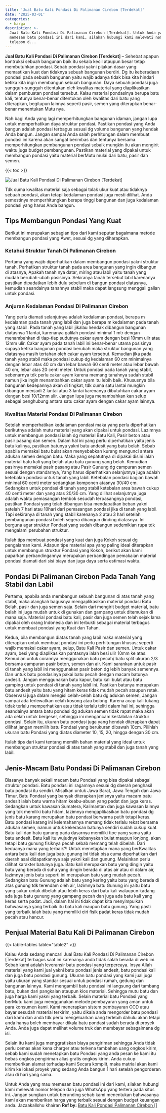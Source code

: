 ```yaml
---
title: 'Jual Batu Kali Pondasi Di Palimanan Cirebon [Terdekat]'
date: '2025-03-01'
categories:
  - harga
description: >-
  Jual Batu Kali Pondasi Di Palimanan Cirebon [Terdekat]. Untuk Anda yang mau
  memesan batu pondasi ini dari kami, silakan hubungi kami melewati nomor
  telepon d...
---
```


**Jual Batu Kali Pondasi Di Palimanan Cirebon \[Terdekat\]** – Sehebat apapun kontruksi sebuah bangunan baik itu sekala kecil ataupun besar tetap membutuhkan pondasi. Sebab pondasi yakni pijakan dasar yang memastikan kuat dan tidaknya sebuah bangunan berdiri. Dg itu keberadaan pondasi pada sebuah bangunan yaitu wajib adanya tidak bisa kita hindari ketika kita ingin membangun sebuah bangunan. Daya sebuah pondasi juga sungguh-sungguh ditentukan oleh kwalitas material yang diaplikasikan dalam pembuatan pondasi tersebut. Kalau material pondasinya berupa batu kali, tentunya benar-benar ditentukan oleh kwalitas dari batu yang diterapkan, begitupun lainnya seperti pasir, semen yang diterapkan benar-benar menentukan Mutu nya.

Nah bagi Anda yang lagi memperhitungkan bangunan idaman, jangan lupa untuk memperhatikan daya struktur pondasi. Pastikan pondasi yang Anda bangun adalah pondasi terbagus sesuai dg volume bangunan yang hendak Anda bangun. Jangan sampai Anda salah perhitungan dalam membuat pondasi ini karena akan sangat berimbas dan tentunya bersama memperhitungkan pembangunan pondasi sebaik mungkin itu akan mengirit waktu juga budget pembangunan. Pastikan material yang dipakai untuk membangun pondasi yaitu material berMutu mulai dari batu, pasir dan semen.

{{< toc >}}

![Jual Batu Kali Pondasi Di Palimanan Cirebon [Terdekat]](/images/jual-batu-kali-26.png)

Tdk cuma kwalitas material saja sebagai tolak ukur kuat atau tidaknya sebuah pondasi, akan tetapi kedalaman pondasi juga mesti dilihat. Anda semestinya memperhitungkan berapa tinggi bangunan dan juga kedalaman pondasi yang harus Anda bangun.

## Tips Membangun Pondasi Yang Kuat

Berikut ini merupakan sebagian tips dari kami seputar bagaimana metode membangun pondasi yang Awet, sesuai dg yang diharapkan.

### Ketahui Struktur Tanah Di Palimanan Cirebon

Pertama yang wajib diperhatikan dalam membangun pondasi yakni struktur tanah. Perhatikan struktur tanah pada area bangunan yang ingin dibangun di atasnya, Apakah tanah nya datar, miring atau labil yaitu tanah yang mudah berubah-ubah posisinya. Sekiranya tanah tersebut labil karenanya pastikan dipadatkan lebih dulu sebelum di bangun pondasi diatasnya, kemudian seandainya tanahnya stabil maka dapat langsung menggali galian untuk pondasi.

### Anjuran Kedalaman Pondasi Di Palimanan Cirebon

Yang perlu diamati selanjutnya adalah kedalaman pondasi, berapa m kedalaman pada tanah yang labil dan juga berapa m kedalaman pada tanah yang stabil. Pada tanah yang labil jikalau hendak dibangun bangunan diatasnya 1 lantai, karenanya galilah pondasi minimal 1 mtr dengan menambahkan di tiap-tiap sudutnya cakar ayam dengan besi 10mm ulir atau 12mm ulir. Cakar ayam pada tanah labil ini benar-benar utama posisinya supaya ketika bangunan pondasi berubah maka struktur bangunan yang diatasnya masih tertahan oleh cakar ayam tersebut. Kemudian jika pada tanah yang stabil maka pondasi cukup dg kedalaman 60 cm minimalnya dengan lebar atas 40 cm dan lebar bawah 60 centi meter atau lebar bawah 40 cm, lebar atas 20 centi meter. Untuk pondasi pada tanah yang stabil, sebenarnya tdk perlu cakar ayam karena memang tanahnya sudah stabil namun jika ingin menambahkan cakar ayam itu lebih baik. Khususnya bila bangunan kedepannya akan di tingkat, tdk cuma satu lantai mungkin dibangun menjadi 2 lantai atau 3 lantai karenanya dibutuhkan cakar ayam dengan besi 10/12mm ulir. Jangan lupa juga menambahkan kan selup sebagai penghubung antara satu cakar ayam dengan cakar ayam lainnya.

### Kwalitas Material Pondasi Di Palimanan Cirebon

Setelah memperhatikan kedalaman pondasi maka yang perlu diperhatikan berikutnya adalah mutu material yang akan dipakai untuk pondasi. Lazimnya untuk membangun pondasi ialah dg material Batu Kali, Pasir beton atau pasir pasang dan semen. Dalam hal ini yang perlu diperhatikan yaitu jenis batu kalinya, pastikan batunya yakni batu andesit yang batu belah. Sebab apabila memakai batu bulat akan menyebabkan kurang mengunci antara adukan semen dengan batu. Maka yang sepatutnya di dipakai disini ialah material batu kali yang belah atau batu gunung yang belah. Kemudian pasirnya memakai pasir pasang atau Pasir Gunung dg campuran semen sesuai dengan standarnya, Yang harus diperhatikan selanjutnya juga adalah ketebalan pondasi untuk tanah yang labil. Ketebalan pondasi bagian bawah minimal 60 centi meter sedangkan komponen atasnya 30/40 cm. Sedangkan untuk pondasi di tanah yang stabil ketebalan area bawah cukup 40 centi meter dan yang atas 20/30 cm. Yang dilihat selanjutnya juga adalah waktu pemasangan tembok sesudah terpasangnya pondasi, pastikan Pondasi yang telah dibangun bisa mendapatkan beban yakni setelah 7 hari atau 10hari dari pemasangan pondasi jika di tanah yang labil. Tapi sekiranya di tanah yang stabil karenanya 2 atau 3 hari setelah pembangunan pondasi boleh segera dibangun dinding diatasnya. Ini berguna agar struktur Pondasi yang sudah dibangun sedemikian rupa tdk mengalami perubahan struktur.

Itulah tips membuat pondasi yang kuat dan juga Kokoh sesuai dg pengalaman kami. Adapun tipe material apa yang paling ideal diterapkan untuk membangun struktur Pondasi yang Kokoh, berikut akan kami paparkan perbandingannya merupakan perbandingan pemakaian material pondasi diamati dari sisi biaya dan juga daya serta estimasi waktu.

## Pondasi Di Palimanan Cirebon Pada Tanah Yang Stabil dan Labil

Pertama, apabila anda membangun sebuah bangunan di atas tanah yang stabil, maka alangkah bagusnya mengaplikasikan material pondasi Batu Belah, pasir dan juga semen saja. Selain dari mengirit budget material, batu belah ini juga mudah untuk di gunakan dan gampang untuk ditemukan di mana saja. Material pondasi batu kali, pasir dan juga semen telah sejak lama dipakai oleh orang Indonesia dan ini terbukti sebagai material terbagus untuk membuat pondasi yang Kuat dan Tahan.

Kedua, bila membangun diatas tanah yang labil maka material yang diterapkan untuk membuat pondasi ini perlu perhitungan khusus; seperti wajib memakai cakar ayam, selup, Batu Kali Pasir dan semen. Untuk cakar ayam, besi yang diaplikasikan pantasnya ialah besi ulir 10mm ke atas. Kemudian untuk corannya menggunakan batu pecah/ batu split ukuran 2/3 bersama campuran pasir beton, semen dan air. Kami sarankan untuk pasir di tanah yang labil ini menggunakan pasir beton dg lebih banyak semennya. Dan untuk batu pondasinya pakai batu pecah dengan macam batunya andesit. Jangan menggunakan batu kapur, batu kali bulat atau batu gamping untuk pondasi di tanah yang labil ini. Pastikan batunya merupakan batu andesit yaitu batu yang hitam keras tidak mudah pecah ataupun retak. Observasi juga dalam mengisi celah-celah batu dg adukan semen, Jangan sampai ada terlewatkan celah kosong atau bolong. Karena acap kali tukang tidak terlalu memperhatikan atau tidak terlalu teliti dalam hal ini, sehingga seandainya antara batu pondasi dg adukan semen tidak rapat maka akan ada celah untuk bergeser, sehingga ini mengancam kestabilan struktur pondasi. Selain itu, ukuran batu pondasi juga yang hendak diterapkan dapat dilihat jangan memilih batu Pondasi yang berukuran dibawah 10cm. Pilihlah ukuran batu Pondasi yang diatas diameter 10, 15, 20, hingga dengan 30 cm.

Itulah tips dari kami tentang memilih bahan material yang ideal untuk membangun struktur pondasi di atas tanah yang stabil dan juga tanah yang labil.

## Jenis-Macam Batu Pondasi Di Palimanan Cirebon

Biasanya banyak sekali macam batu Pondasi yang bisa dipakai sebagai struktur pondasi. Batu pondasi ini ragamnya sesuai dg daerah penghasil batu pondasi itu sendiri. Misalkan untuk Jawa Barat, Jawa Tengah dan Jawa Timur, Batu Pondasi yang banyak diterapkan jenisnya yaitu macam batu andesit ialah batu warna hitam keabu-abuan yang padat dan juga keras. Sedangkan untuk kawasan Sumatera, Kalimantan dan juga kawasan lainnya yang tdk memiliki batu hitam, lazimnya mengaplikasikan batu pondasi dg jenis batu karang merupakan batu pondasi berwarna putih tetapi keras. Batu pondasi karang ini kelemahannya memang tidak terlalu rekat bersama adukan semen, namun untuk kekerasan batunya sendiri sudah cukup kuat. Batu kali dan batu gunung pada dasarnya memiliki tipe yang sama yaitu batu andesit. Batu kali itu wujudnya kebanyakan bulat maupun lonjong, akan tetapi batu gunung fisiknya pecah sebab memang telah dibelah. Dari keduanya mana yang terbaik?! Untuk menetapkan mana yang berKwalitas antara batu kali dan juga batu gunung ini tidak bisa cuma diperhatikan dari daerah asal didapatkannya saja yakni kali dan gunung. Melainkan perlu dilihat karakter batunya juga. Batu kali merupakan batu yang dingin yaitu batu yang berada di suhu yang dingin berada di atas air atau di dalam air, lazimnya jenis batu seperti ini merupakan batu yang mudah pecah. Sedangkan batu Gunung adalah batu yang kering yaitu batu yang berada di atas gunung tdk terendam oleh air, lazimnya batu Gunung ini yaitu batu yang sukar untuk dibelah atau lebih keras dari batu kali walaupun kadang ada juga batu gunung yang gampang pecah dan juga ada batu kali yang keras serta padat. Jadi, dalam hal ini tidak dapat kita menyimpulkan bahwasanya yang terbaik itu batu kali maupun batu gunung. Yang pasti yang terbaik ialah batu yang memiliki ciri fisik padat keras tidak mudah pecah atau hancur.

## Penjual Material Batu Kali Di Palimanan Cirebon

{{< table-tables table="table2" >}}

Kalau Anda sedang mencari Jual Batu Kali Pondasi Di Palimanan Cirebon \[Terdekat\] terbagus saat ini karenanya anda tidak salah berada di web ini. Sebab kami adalah leveransir batu pondasi yang terpercaya. Insya Allah material yang kami jual yakni batu pondasi jenis andesit, batu pondasi kali dan juga batu pondasi gunung. Ukuran batu pondasi yang kami jual juga yaitu ukuran yang standar sesuai untuk pondasi rumah, gedung dan bangunan lainnya. Kami mengambil batu pondasi ini langsung dari tambang batu, bukan dari pangkalan ataupun kios material. Sehingga mutu batu dan juga harga kami yakni yang terbaik. Selain material batu Pondasi yang berMutu kami juga menggunakan metode pembayaran yang aman untuk para konsumen kami. Kami menerapkan sistem pembayaran COD atau bayar sesudah material terkirim, yaitu dikala anda mengorder batu pondasi dari kami dan anda tdk perlu mengeluarkan uang terlebih dahulu akan tetapi anda hanya boleh membayar dikala batu pondasi sudah berada di proyek Anda. Anda juga dapat melihat volume truk dan membayar sebagaimana dg isi.

Selain itu kami juga menggratiskan biaya pengiriman sehingga Anda tidak perlu cemas akan kena charger atau terkena tambahan uang ongkos kirim, sebab kami sudah menetapkan batu Pondasi yang anda pesan ke kami itu bebas ongkos pengiriman alias gratis ongkos kirim. Anda cukup memberikan alamat terhadap kami Secara komplit, maka matrial akan kami kirim ke lokasi proyek yang sedang Anda bangun 1 hari setelah pengorderan atau di hari yang sama.

Untuk Anda yang mau memesan batu pondasi ini dari kami, silakan hubungi kami melewati nomor telepon dan juga WhatsApp yang tertera pada situs ini. Jangan sungkan untuk berunding sebab kami menentukan bahwasanya kami akan memberikan harga yang terbaik sesuai dengan budget keuangan anda. Jazaakallohu khairan
**Ref by:** [Batu Kali Pondasi Palimanan Cirebon []](https://id.wikipedia.org/wiki/Batu)

